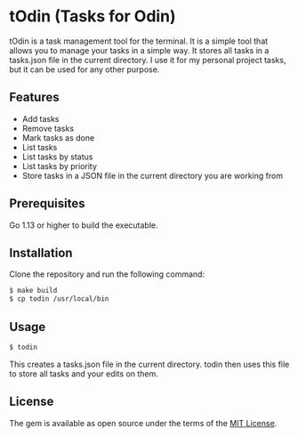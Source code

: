 # tOdin (Tasks for Odin)

tOdin is a task management tool for the terminal.
It is a simple tool that allows you to manage your tasks in a simple way.
It stores all tasks in a tasks.json file in the current directory.
I use it for my personal project tasks, but it can be used for any other purpose.

## Features

- Add tasks
- Remove tasks
- Mark tasks as done
- List tasks
- List tasks by status
- List tasks by priority
- Store tasks in a JSON file in the current directory you are working from

## Prerequisites

Go 1.13 or higher to build the executable.

## Installation

Clone the repository and run the following command:

```bash
$ make build
$ cp todin /usr/local/bin
```

## Usage

```bash
$ todin
```

This creates a tasks.json file in the current directory.
todin then uses this file to store all tasks and your edits on them.

## License

The gem is available as open source under the terms of the [MIT License](https://opensource.org/licenses/MIT).

